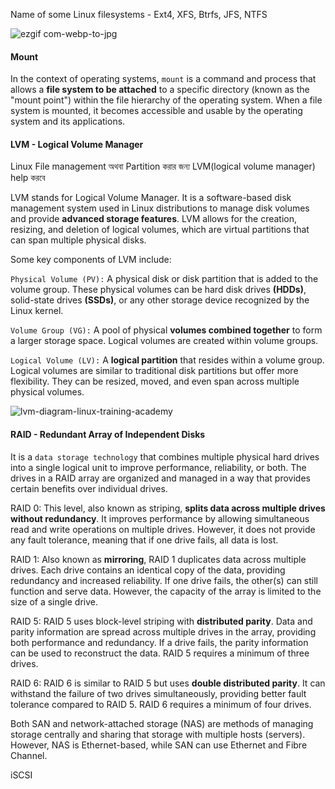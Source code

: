 Name of some Linux filesystems - Ext4, XFS, Btrfs, JFS, NTFS

![ezgif com-webp-to-jpg](https://github.com/Mohsem35/DevOps/assets/58659448/5dabcb77-0fbe-4e60-a652-f8685fb42fdb)

#### Mount
In the context of operating systems, `mount` is a command and process that allows a **file system to be attached** to a specific directory (known as the "mount point") 
within the file hierarchy of the operating system. 
When a file system is mounted, it becomes accessible and usable by the operating system and its applications.

#### LVM - Logical Volume Manager

Linux File management অথবা Partition করার জন্য LVM(logical volume manager) help করবে

LVM stands for Logical Volume Manager. It is a software-based disk management system used in Linux distributions to manage disk volumes and 
provide **advanced storage features**. LVM allows for the creation, resizing, and deletion of logical volumes, which are virtual partitions that can span multiple 
physical disks.

Some key components of LVM include:

`Physical Volume (PV):` A physical disk or disk partition that is added to the volume group. 
These physical volumes can be hard disk drives **(HDDs)**, solid-state drives **(SSDs)**, or any other storage device recognized by the Linux kernel.

`Volume Group (VG):` A pool of physical **volumes combined together** to form a larger storage space. Logical volumes are created within volume groups.

`Logical Volume (LV):` A **logical partition** that resides within a volume group. Logical volumes are similar to traditional disk partitions but 
offer more flexibility. They can be resized, moved, and even span across multiple physical volumes.


![lvm-diagram-linux-training-academy](https://github.com/Mohsem35/DevOps/assets/58659448/07ef6124-eef7-4ded-936b-7717f281cb77)

#### RAID - Redundant Array of Independent Disks

It is a `data storage technology` that combines multiple physical hard drives into a single logical unit to improve performance, reliability, or both. The drives in a RAID array are organized and managed in a way that provides certain benefits over individual drives.

RAID 0: This level, also known as striping, **splits data across multiple drives without redundancy**. It improves performance by allowing simultaneous read and write operations on multiple drives. However, it does not provide any fault tolerance, meaning that if one drive fails, all data is lost.

RAID 1: Also known as **mirroring**, RAID 1 duplicates data across multiple drives. Each drive contains an identical copy of the data, providing redundancy and increased reliability. If one drive fails, the other(s) can still function and serve data. However, the capacity of the array is limited to the size of a single drive.

RAID 5: RAID 5 uses block-level striping with **distributed parity**. Data and parity information are spread across multiple drives in the array, providing both performance and redundancy. If a drive fails, the parity information can be used to reconstruct the data. RAID 5 requires a minimum of three drives.

RAID 6: RAID 6 is similar to RAID 5 but uses **double distributed parity**. It can withstand the failure of two drives simultaneously, providing better fault tolerance compared to RAID 5. RAID 6 requires a minimum of four drives.


Both SAN and network-attached storage (NAS) are methods of managing storage centrally and sharing that storage with multiple hosts (servers). However, NAS is Ethernet-based, while SAN can use Ethernet and Fibre Channel.

iSCSI
